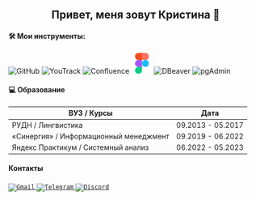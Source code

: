 <h2 align="center"> Привет, меня зовут Кристина 👋</h2>

#### 🛠 Мои инструменты:

<div>
  <img src="https://cdn-icons-png.flaticon.com/512/919/919847.png?w=740&t=st=1684171461~exp=1684172061~hmac=6886855aa2c36dbb9d9808f55954bdbeeac95e5793b8ff4a49f67ba4965d1262" title="GitHub" alt="GitHub" width="48"/>
  <img src="https://upload.wikimedia.org/wikipedia/commons/8/8d/YouTrack_Icon.svg" title="YouTrack" alt="YouTrack" width="43"/>
  <img src="https://cdn.iconscout.com/icon/free/png-512/free-confluence-3521361-2944805.png?f=avif&w=256" title="Confluence" alt="Confluence" width="43"/>
  <img src="https://github.com/devicons/devicon/blob/master/icons/figma/figma-original.svg" title="Figma" alt="Figma" width="41"/>
  <img src="https://icon.icepanel.io/Technology/svg/DBeaver.svg" title="DBeaver" alt="DBeaver" width="47"/>
  <img src="https://img.icons8.com/?size=512&id=38561&format=png" title="pgAdmin" alt="pgAdmin" width="48"/>
</div>
  
#### 💻 Образование
 
| ВУЗ / Курсы                                                   | Дата              |
| --------------------------------------------------------| :---------------: |
| РУДН / Лингвистика                                      | 09.2013 - 05.2017 |
| «Синергия» / Информационный менеджмент                  | 09.2019 - 06.2022 |
| Яндекс Практикум / Системный анализ                       | 06.2022 - 05.2023 |

#### Контакты
</a>
<a href="kristina.lyamina.95@gmail.com">
  <code><img height="38" title="Gmail" alt="Gmail"  src="https://img.icons8.com/?size=512&id=ZsqwnJaWUi9o&format=png"></code>
</a>
<a href="https://t.me/Kri5ta">
  <code><img height="35" title="Telegram" alt="Telegram" src="https://cdn-icons-png.flaticon.com/512/1216/1216722.png?w=740&t=st=1684179483~exp=1684180083~hmac=3193a38bf2c07770dfcd51700d3f99ba1fda620347adfb3e58bd96fcb56e00cb"></code>
</a>
<a href="https://discord.com/users/250531752156725248">
  <code><img height="41" title="Discord" alt="Discord"  src="https://cdn.icon-icons.com/icons2/3132/PNG/512/discord_social_network_communication_interaction_message_icon_192260.png"></code>
</a>

